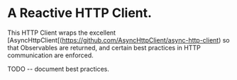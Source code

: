 # A Reactive HTTP Client.

This HTTP Client wraps the excellent [AsyncHttpClient[(https://github.com/AsyncHttpClient/async-http-client) so that
Observables are returned, and certain best practices in HTTP communication are enforced.

TODO -- document best practices.

